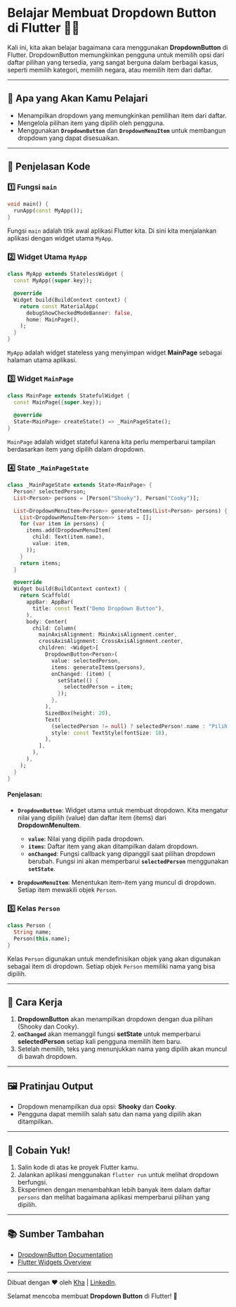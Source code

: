 # Belajar Membuat Dropdown Button di Flutter 🎯🔽

Kali ini, kita akan belajar bagaimana cara menggunakan **DropdownButton** di Flutter. DropdownButton memungkinkan pengguna untuk memilih opsi dari daftar pilihan yang tersedia, yang sangat berguna dalam berbagai kasus, seperti memilih kategori, memilih negara, atau memilih item dari daftar.

---

## 🎯 Apa yang Akan Kamu Pelajari
- Menampilkan dropdown yang memungkinkan pemilihan item dari daftar.
- Mengelola pilihan item yang dipilih oleh pengguna.
- Menggunakan **`DropdownButton`** dan **`DropdownMenuItem`** untuk membangun dropdown yang dapat disesuaikan.

---

## 📝 Penjelasan Kode

### 1️⃣ Fungsi `main`
```dart
void main() {
  runApp(const MyApp());
}
```
Fungsi `main` adalah titik awal aplikasi Flutter kita. Di sini kita menjalankan aplikasi dengan widget utama `MyApp`.

### 2️⃣ Widget Utama `MyApp`
```dart
class MyApp extends StatelessWidget {
  const MyApp({super.key});

  @override
  Widget build(BuildContext context) {
    return const MaterialApp(
      debugShowCheckedModeBanner: false,
      home: MainPage(),
    );
  }
}
```
`MyApp` adalah widget stateless yang menyimpan widget **MainPage** sebagai halaman utama aplikasi.

### 3️⃣ Widget `MainPage`
```dart
class MainPage extends StatefulWidget {
  const MainPage({super.key});

  @override
  State<MainPage> createState() => _MainPageState();
}
```
`MainPage` adalah widget stateful karena kita perlu memperbarui tampilan berdasarkan item yang dipilih dalam dropdown.

### 4️⃣ State `_MainPageState`
```dart
class _MainPageState extends State<MainPage> {
  Person? selectedPerson;
  List<Person> persons = [Person("Shooky"), Person("Cooky")];

  List<DropdownMenuItem<Person>> generateItems(List<Person> persons) {
    List<DropdownMenuItem<Person>> items = [];
    for (var item in persons) {
      items.add(DropdownMenuItem(
        child: Text(item.name),
        value: item,
      ));
    }
    return items;
  }

  @override
  Widget build(BuildContext context) {
    return Scaffold(
      appBar: AppBar(
        title: const Text("Demo Dropdown Button"),
      ),
      body: Center(
        child: Column(
          mainAxisAlignment: MainAxisAlignment.center,
          crossAxisAlignment: CrossAxisAlignment.center,
          children: <Widget>[
            DropdownButton<Person>(
              value: selectedPerson,
              items: generateItems(persons),
              onChanged: (item) {
                setState(() {
                  selectedPerson = item;
                });
              },
            ),
            SizedBox(height: 20),
            Text(
              (selectedPerson != null) ? selectedPerson!.name : "Pilih Person",
              style: const TextStyle(fontSize: 18),
            ),
          ],
        ),
      ),
    );
  }
}
```

#### Penjelasan:
- **`DropdownButton`**: Widget utama untuk membuat dropdown. Kita mengatur nilai yang dipilih (value) dan daftar item (items) dari **DropdownMenuItem**.
  - **`value`**: Nilai yang dipilih pada dropdown.
  - **`items`**: Daftar item yang akan ditampilkan dalam dropdown.
  - **`onChanged`**: Fungsi callback yang dipanggil saat pilihan dropdown berubah. Fungsi ini akan memperbarui **`selectedPerson`** menggunakan **`setState`**.
  
- **`DropdownMenuItem`**: Menentukan item-item yang muncul di dropdown. Setiap item mewakili objek `Person`.

### 5️⃣ Kelas `Person`
```dart
class Person {
  String name;
  Person(this.name);
}
```
Kelas `Person` digunakan untuk mendefinisikan objek yang akan digunakan sebagai item di dropdown. Setiap objek `Person` memiliki nama yang bisa dipilih.

---

## 🚀 Cara Kerja
1. **DropdownButton** akan menampilkan dropdown dengan dua pilihan (Shooky dan Cooky).
2. **`onChanged`** akan memanggil fungsi **setState** untuk memperbarui **selectedPerson** setiap kali pengguna memilih item baru.
3. Setelah memilih, teks yang menunjukkan nama yang dipilih akan muncul di bawah dropdown.

---

## 🖼️ Pratinjau Output
- Dropdown menampilkan dua opsi: **Shooky** dan **Cooky**.
- Pengguna dapat memilih salah satu dan nama yang dipilih akan ditampilkan.

---

## 🎉 Cobain Yuk!
1. Salin kode di atas ke proyek Flutter kamu.
2. Jalankan aplikasi menggunakan `flutter run` untuk melihat dropdown berfungsi.
3. Eksperimen dengan menambahkan lebih banyak item dalam daftar `persons` dan melihat bagaimana aplikasi memperbarui pilihan yang dipilih.

---

## 📚 Sumber Tambahan
- [DropdownButton Documentation](https://api.flutter.dev/flutter/material/DropdownButton-class.html)
- [Flutter Widgets Overview](https://flutter.dev/docs/development/ui/widgets)

---

Dibuat dengan ❤️ oleh [Kha](https://www.instagram.com/khalilaah.15/) | [LinkedIn](https://www.linkedin.com/in/khalilullah-nuraini-20246223b/).

Selamat mencoba membuat **Dropdown Button** di Flutter! 🚀
